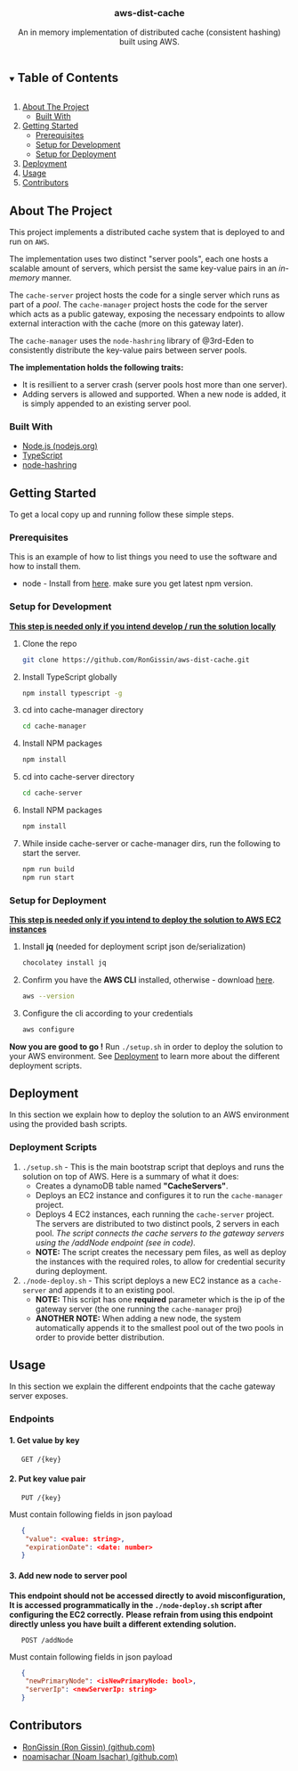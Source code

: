<!-- PROJECT LOGO -->
<br />

<p align="center">
  <h3 align="center">aws-dist-cache</h3>

  <p align="center">
    An in memory implementation of distributed cache (consistent hashing) built using AWS.
    <br />
  </p>
</p>


<!-- TABLE OF CONTENTS -->
<details open="open">
  <summary><h2 style="display: inline-block">Table of Contents</h2></summary>
  <ol>
    <li>
      <a href="#about-the-project">About The Project</a>
      <ul>
        <li><a href="#built-with">Built With</a></li>
      </ul>
    </li>
    <li>
      <a href="#getting-started">Getting Started</a>
      <ul>
        <li><a href="#prerequisites">Prerequisites</a></li>
        <li><a href="#setup-for-development">Setup for Development</a></li>
        <li><a href="#setup-for-deployment">Setup for Deployment</a></li>
      </ul>
    </li>
    <li><a href="#deployment">Deployment</a></li>
    <li><a href="#usage">Usage</a></li>
    <li><a href="#contributors">Contributors</a></li>
  </ol>
</details>



<!-- ABOUT THE PROJECT -->
## About The Project

This project implements a distributed cache system that is deployed to and run on `AWS`.

The implementation uses two distinct "server pools", each one hosts a scalable amount of servers, which persist the same key-value pairs
in an *in-memory* manner.

The `cache-server` project hosts the code for a single server which runs as part of a *pool*.
The `cache-manager` project hosts the code for the server which acts as a public gateway, exposing the necessary endpoints
to allow external interaction with the cache (more on this gateway later).

The `cache-manager` uses the `node-hashring` library of @3rd-Eden to consistently distribute the key-value pairs between server pools.

**The implementation holds the following traits:**

* It is resillient to a server crash (server pools host more than one server).
* Adding servers is allowed and supported. When a new node is added, it is simply appended to an existing server pool.


### Built With

* [Node.js (nodejs.org)](https://nodejs.org/en/)
* [TypeScript](https://www.typescriptlang.org/)
* [node-hashring](https://github.com/3rd-Eden/node-hashring)



<!-- GETTING STARTED -->

## Getting Started

To get a local copy up and running follow these simple steps.

### Prerequisites

This is an example of how to list things you need to use the software and how to install them.
* node - Install from [here](https://nodejs.org/en/).
 make sure you get latest npm version.

### Setup for Development

<u>**This step is needed only if you intend develop / run the solution locally**</u>

1. Clone the repo
   ```sh
   git clone https://github.com/RonGissin/aws-dist-cache.git
   ```
2. Install TypeScript globally
   ```sh
   npm install typescript -g
   ```
3. cd into cache-manager directory 
   ```sh
   cd cache-manager
   ```
4. Install NPM packages
   ```sh
   npm install
   ```
5. cd into cache-server directory 
   ```sh
   cd cache-server
   ```
6. Install NPM packages
   ```sh
   npm install
   ```
6. While inside cache-server or cache-manager dirs, run the following to start the server.
   ```sh
   npm run build
   npm run start
   ```
### Setup for Deployment

<u>**This step is needed only if you intend to deploy the solution to AWS EC2 instances**</u>

1. Install **jq** (needed for deployment script json de/serialization)
   ```sh
   chocolatey install jq
   ```
2. Confirm you have the **AWS CLI** installed, otherwise - download [here](https://docs.aws.amazon.com/cli/latest/userguide/install-cliv2-windows.html).
   ```sh
   aws --version
   ```
3. Configure the cli according to your credentials 
   ```sh
   aws configure
   ```

**Now you are good to go !**
Run `./setup.sh` in order to deploy the solution to your AWS environment. 
See [Deployment](#deployment) to learn more about the different deployment scripts.


<!-- DEPLOYMENT EXAMPLES -->
## Deployment
In this section we explain how to deploy the solution to an AWS environment using the provided bash scripts.

### Deployment Scripts

1. `./setup.sh` - This is the main bootstrap script that deploys and runs the solution on top of AWS.
   Here is a summary of what it does:
   * Creates a dynamoDB table named **"CacheServers"**.
   * Deploys an EC2 instance and configures it to run the `cache-manager` project.
   * Deploys 4 EC2 instances, each running the `cache-server` project.
     The servers are distributed to two distinct pools, 2 servers in each pool.
     *The script connects the cache servers to the gateway servers using the /addNode endpoint (see in code).*
   * **NOTE:** The script creates the necessary pem files, as well as deploy the instances with the required roles, 
     to allow for credential security during deployment.
2. `./node-deploy.sh` - This script deploys a new EC2 instance as a `cache-server` and appends it to an existing pool.
   * **NOTE:** This script has one **required** parameter which is the ip of the gateway server (the one running the `cache-manager` proj)
   * **ANOTHER NOTE:** When adding a new node, the system automatically appends it to the smallest pool out of the two pools
     in order to provide better distribution.

## Usage

In this section we explain the different endpoints that the cache gateway server exposes.

### Endpoints

#### 1. Get value by key
```http
   GET /{key}
```



#### 2. Put key value pair
```http
   PUT /{key}
```

Must contain following fields in json payload
```json
   {
   	"value": <value: string>,
   	"expirationDate": <date: number>
   }
```



#### 3. Add new node to server pool
**This endpoint should not be accessed directly to avoid misconfiguration,**
**It is accessed programmatically in the `./node-deploy.sh` script after configuring the EC2 correctly.**
**Please refrain from using this endpoint directly unless you have built a different extending solution.**

```http
   POST /addNode
```

Must contain following fields in json payload
```json
   {
   	"newPrimaryNode": <isNewPrimaryNode: bool>,
   	"serverIp": <newServerIp: string>
   }
```




<!-- ACKNOWLEDGEMENTS -->
## Contributors

* [RonGissin (Ron Gissin) (github.com)](https://github.com/RonGissin)
* [noamisachar (Noam Isachar) (github.com)](https://github.com/NoamIsachar)

